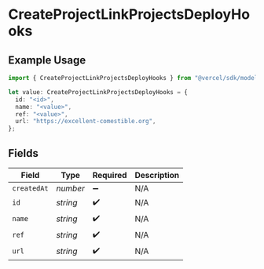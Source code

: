 # CreateProjectLinkProjectsDeployHooks

## Example Usage

```typescript
import { CreateProjectLinkProjectsDeployHooks } from "@vercel/sdk/models/operations/createproject.js";

let value: CreateProjectLinkProjectsDeployHooks = {
  id: "<id>",
  name: "<value>",
  ref: "<value>",
  url: "https://excellent-comestible.org",
};
```

## Fields

| Field              | Type               | Required           | Description        |
| ------------------ | ------------------ | ------------------ | ------------------ |
| `createdAt`        | *number*           | :heavy_minus_sign: | N/A                |
| `id`               | *string*           | :heavy_check_mark: | N/A                |
| `name`             | *string*           | :heavy_check_mark: | N/A                |
| `ref`              | *string*           | :heavy_check_mark: | N/A                |
| `url`              | *string*           | :heavy_check_mark: | N/A                |